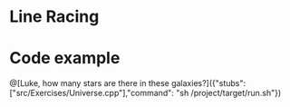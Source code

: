 # Line Racing

# Code example

@[Luke, how many stars are there in these galaxies?]({"stubs": ["src/Exercises/Universe.cpp"],"command": "sh /project/target/run.sh"})




